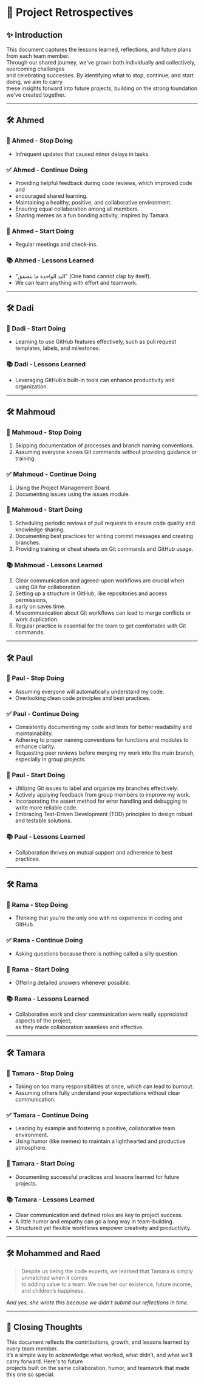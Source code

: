 # 🌟 Project Retrospectives

## ✨ Introduction

This document captures the lessons learned, reflections, and future plans from
each team member.  
Through our shared journey, we've grown both individually and collectively,
overcoming challenges  
and celebrating successes. By identifying what to stop, continue, and start doing,
we aim to carry  
these insights forward into future projects, building on the strong foundation
we've created together.

---

## 🛠️ Ahmed

### 🛑 Ahmed - Stop Doing

- Infrequent updates that caused minor delays in tasks.

### ✅ Ahmed - Continue Doing

- Providing helpful feedback during code reviews, which improved code and
- encouraged shared learning.
- Maintaining a healthy, positive, and collaborative environment.
- Ensuring equal collaboration among all members.
- Sharing memes as a fun bonding activity, inspired by Tamara.

### 🚀 Ahmed - Start Doing

- Regular meetings and check-ins.

### 📚 Ahmed - Lessons Learned

- "اليد الواحدة ما بتصفق" (One hand cannot clap by itself).  
- We can learn anything with effort and teamwork.

---

## 🛠️ Dadi

### 🚀 Dadi - Start Doing

- Learning to use GitHub features effectively, such as pull request templates,
labels, and milestones.

### 📚 Dadi - Lessons Learned

- Leveraging GitHub’s built-in tools can enhance productivity and organization.

---

## 🛠️ Mahmoud

### 🛑 Mahmoud - Stop Doing

1. Skipping documentation of processes and branch naming conventions.  
2. Assuming everyone knows Git commands without providing guidance or training.

### ✅ Mahmoud - Continue Doing

1. Using the Project Management Board.  
2. Documenting issues using the issues module.

### 🚀 Mahmoud - Start Doing

1. Scheduling periodic reviews of pull requests to ensure code quality and
knowledge sharing.  
2. Documenting best practices for writing commit messages and creating branches.
3. Providing training or cheat sheets on Git commands and GitHub usage.

### 📚 Mahmoud - Lessons Learned

1. Clear communication and agreed-upon workflows are crucial when using Git for
collaboration.  
2. Setting up a structure in GitHub, like repositories and access permissions,
3. early on saves time.  
4. Miscommunication about Git workflows can lead to merge conflicts or work
   duplication.  
5. Regular practice is essential for the team to get comfortable with Git commands.

---

## 🛠️ Paul

### 🛑 Paul - Stop Doing

- Assuming everyone will automatically understand my code.  
- Overlooking clean code principles and best practices.

### ✅ Paul - Continue Doing

- Consistently documenting my code and tests for better readability and
maintainability.  
- Adhering to proper naming conventions for functions and modules to enhance
clarity.  
- Requesting peer reviews before merging my work into the main branch, especially
in group projects.

### 🚀 Paul - Start Doing

- Utilizing Git issues to label and organize my branches effectively.  
- Actively applying feedback from group members to improve my work.  
- Incorporating the assert method for error handling and debugging to write more
reliable code.  
- Embracing Test-Driven Development (TDD) principles to design robust and testable
  solutions.

### 📚 Paul - Lessons Learned

- Collaboration thrives on mutual support and adherence to best practices.

---

## 🛠️ Rama

### 🛑 Rama - Stop Doing

- Thinking that you’re the only one with no experience in coding and GitHub.

### ✅ Rama - Continue Doing

- Asking questions because there is nothing called a silly question.

### 🚀 Rama - Start Doing

- Offering detailed answers whenever possible.

### 📚 Rama - Lessons Learned

- Collaborative work and clear communication were really appreciated aspects of
the project,  
  as they made collaboration seamless and effective.

---

## 🛠️ Tamara

### 🛑 Tamara - Stop Doing

- Taking on too many responsibilities at once, which can lead to burnout.  
- Assuming others fully understand your expectations without clear communication.

### ✅ Tamara - Continue Doing

- Leading by example and fostering a positive, collaborative team environment.  
- Using humor (like memes) to maintain a lighthearted and productive atmosphere.

### 🚀 Tamara - Start Doing

- Documenting successful practices and lessons learned for future projects.

### 📚 Tamara - Lessons Learned

- Clear communication and defined roles are key to project success.  
- A little humor and empathy can go a long way in team-building.  
- Structured yet flexible workflows empower creativity and productivity.

---

## 🛠️ Mohammed and Raed

> Despite us being the code experts, we learned that Tamara is simply unmatched
when it comes  
> to adding value to a team. We owe her our existence, future income,
> and children’s happiness.

*And yes, she wrote this because we didn’t submit our reflections in time.*

---

## 🏁 Closing Thoughts

This document reflects the contributions, growth, and lessons learned by every
team member.  
It’s a simple way to acknowledge what worked, what didn’t, and what we’ll carry
forward. Here's to future  
projects built on the same collaboration, humor, and teamwork that made this one
so special.
